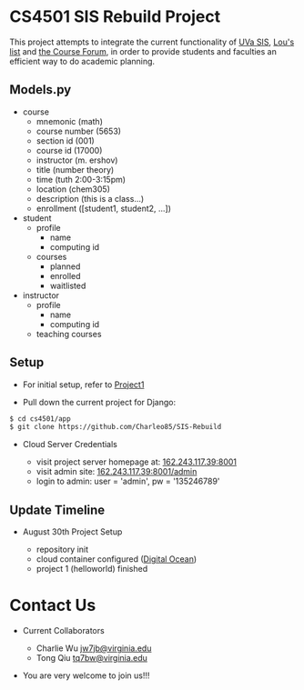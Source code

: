 CS4501 SIS Rebuild Project
=========
This project attempts to integrate the current functionality of [UVa SIS](https://sisuva.admin.virginia.edu), [Lou's list](http://rabi.phys.virginia.edu/mySIS/CS2/) and [the Course Forum](http://www.thecourseforum.com), in order to provide students and faculties an efficient way to do academic planning.

Models.py
---------
- course
	- mnemonic (math)
	- course number (5653)
	- section id (001)
	- course id (17000)
	- instructor (m. ershov)
	- title (number theory)
	- time (tuth 2:00-3:15pm)
	- location (chem305)
	- description (this is a class...)
	- enrollment ([student1, student2, ...])
- student
	- profile
		- name
		- computing id
	- courses
		- planned
		- enrolled
		- waitlisted
- instructor
	- profile
		- name
		- computing id
	- teaching courses

Setup
-----
- For initial setup, refer to [Project1](https://github.com/thomaspinckney3/cs4501/blob/master/Project1.md)

- Pull down the current project for Django:

```bash
$ cd cs4501/app
$ git clone https://github.com/Charleo85/SIS-Rebuild
```

- Cloud Server Credentials

	- visit project server homepage at: [162.243.117.39:8001](http://162.243.117.39:8001)
	- visit admin site: [162.243.117.39:8001/admin](http://162.243.117.39:8001/admin/)
	- login to admin: user = 'admin', pw = '135246789'


Update Timeline
---------------

- August 30th Project Setup

	- repository init
	- cloud container configured ([Digital Ocean](https://www.digitalocean.com/))
	- project 1 (helloworld) finished


Contact Us
===================

- Current Collaborators

	- Charlie Wu [jw7jb@virginia.edu](mailto:jw7jb@virginia.edu)
	- Tong Qiu [tq7bw@virginia.edu](mailto:tq7bw@virginia.edu)

- You are very welcome to join us!!!
